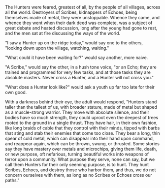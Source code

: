The Hunters were feared, greatest of all, by the people of all villages, across all the world. Destroyers of Scribes, kidnappers of Echoes, being themselves made of metal, they were unstoppable. Whence they came, and whence they went when their dark deed was complete, was a subject of great debate and heated discussion, long after the young had gone to rest, and the men sat at fire discussing the ways of the world. 

"I saw a Hunter up on the ridge today," would say one to the others, "looking down upon the village, watching, waiting."

"What could it have been waiting for?" would say another, more naive.

"A Scribe," would say the other, in a hush tone voice, "or an Echo; they are trained and programmed for very few tasks, and at those tasks they are absolute masters. Never cross a Hunter, and a Hunter will not cross you."

"What does a Hunter look like?" would ask a youth up far too late for their own good.

With a darkness behind their eye, the adult would respond, "Hunters stand taller than the tallest of us, with broader stature, made of metal but shaped as a muscle-strong warrior. They move with absolute silence, and their bodies have so much strength, they could uproot even the deepest of trees rooted to the ground in a single thrust. They have hair, in their own fashion, like long braids of cable that they control with their minds, tipped with barbs that sting and stab their enemies that come too close. They bear a long, thin spear of cold metal, which can disappear into their hand upon command, and reappear again, which can be thrown, swung, or thrusted. Some stories say they have mastery over metals and microchips, giving them life, death, or new purpose, oft nefarious, turning beautiful works into weapons of terror upon a community. What purpose they serve, none can say, but we call them Hunters for their only seeming purpose, is to hunt. They hunt Scribes, Echoes, and destroy those who harbor them, and thus, we do not concern ourselves with them, as long as no Scribes or Echoes cross our paths."
